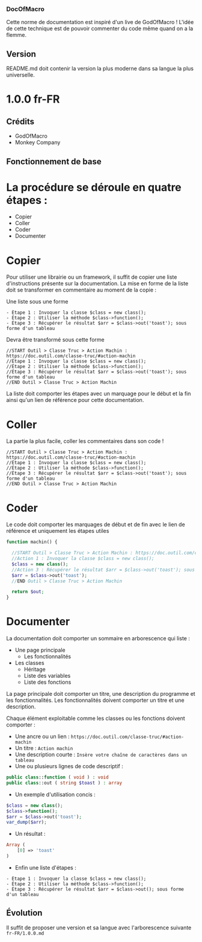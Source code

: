 ### DocOfMacro
Cette norme de documentation est inspiré d'un live de GodOfMacro !
L'idée de cette technique est de pouvoir commenter du code même quand on a la flemme.

## Version
README.md doit contenir la version la plus moderne dans sa langue la plus universelle.
# 1.0.0 fr-FR

## Crédits
- GodOfMacro
- Monkey Company

## Fonctionnement de base

# La procédure se déroule en quatre étapes :
- Copier
- Coller
- Coder
- Documenter

# Copier

Pour utiliser une librairie ou un framework, il suffit de copier une liste d'instructions présente sur la documentation.
La mise en forme de la liste doit se transformer en commentaire au moment de la copie :

Une liste sous une forme
```
- Étape 1 : Invoquer la classe $class = new class();
- Étape 2 : Utiliser la méthode $class->function();
- Étape 3 : Récupérer le résultat $arr = $class->out('toast'); sous forme d'un tableau
```

Devra être transformé sous cette forme
```
//START Outil > Classe Truc > Action Machin : https://doc.outil.com/classe-truc/#action-machin
//Étape 1 : Invoquer la classe $class = new class();
//Étape 2 : Utiliser la méthode $class->function();
//Étape 3 : Récupérer le résultat $arr = $class->out('toast'); sous forme d'un tableau
//END Outil > Classe Truc > Action Machin
```
La liste doit comporter les étapes avec un marquage pour le début et la fin ainsi qu'un lien de référence pour cette documentation.

# Coller

La partie la plus facile, coller les commentaires dans son code !
```
//START Outil > Classe Truc > Action Machin : https://doc.outil.com/classe-truc/#action-machin
//Étape 1 : Invoquer la classe $class = new class();
//Étape 2 : Utiliser la méthode $class->function();
//Étape 3 : Récupérer le résultat $arr = $class->out('toast'); sous forme d'un tableau
//END Outil > Classe Truc > Action Machin
```

# Coder

Le code doit comporter les marquages de début et de fin avec le lien de référence et uniquement les étapes utiles
```php
function machin() {

  //START Outil > Classe Truc > Action Machin : https://doc.outil.com/classe-truc/#action-machin
  //Action 1 : Invoquer la classe $class = new class();
  $class = new class();
  //Action 3 : Récupérer le résultat $arr = $class->out('toast'); sous forme d'un tableau
  $arr = $class->out('toast');
  //END Outil > Classe Truc > Action Machin

  return $out;
}
```

# Documenter

La documentation doit comporter un sommaire en arborescence qui liste :
- Une page principale
  - Les fonctionnalités
- Les classes
  - Héritage
  - Liste des variables
  - Liste des fonctions

La page principale doit comporter un titre, une description du programme et les fonctionnalités.
Les fonctionnalités doivent comporter un titre et une description.

Chaque élément exploitable comme les classes ou les fonctions doivent comporter :
- Une ancre ou un lien : `https://doc.outil.com/classe-truc/#action-machin`
- Un titre : `Action machin`
- Une description courte : `Insère votre chaîne de caractères dans un tableau`
- Une ou plusieurs lignes de code descriptif :
```php
public class::function ( void ) : void
public class::out ( string $toast ) : array
```
- Un exemple d'utilisation concis :
```php
$class = new class();
$class->function();
$arr = $class->out('toast');
var_dump($arr);
```
- Un résultat :
```php
Array (
    [0] => 'toast'
)
```
- Enfin une liste d'étapes :
```
- Étape 1 : Invoquer la classe $class = new class();
- Étape 2 : Utiliser la méthode $class->function();
- Étape 3 : Récupérer le résultat $arr = $class->out(); sous forme d'un tableau
```

## Évolution

Il suffit de proposer une version et sa langue avec l'arborescence suivante `fr-FR/1.0.0.md`
